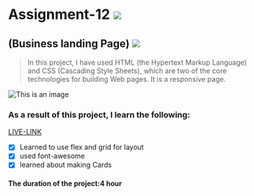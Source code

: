 # Assignment-12 ![](https://img.shields.io/badge/HTML-CSS-blueviolet)
## (Business landing Page) ![](https://img.shields.io/badge/Project12-Full--stack--JS-green)

> In this project, I have used HTML (the Hypertext Markup Language) and CSS (Cascading Style Sheets), which are two of the core technologies for building Web pages. It is a responsive page.

![This is an image](./project.gif)

### As a result of this project, I learn the following:
[LIVE-LINK](https://projectbusiness.netlify.app/)

- [x] Learned to use flex and grid for layout
- [x] used font-awesome
- [x] learned about making Cards

#### The duration of the project:4 hour